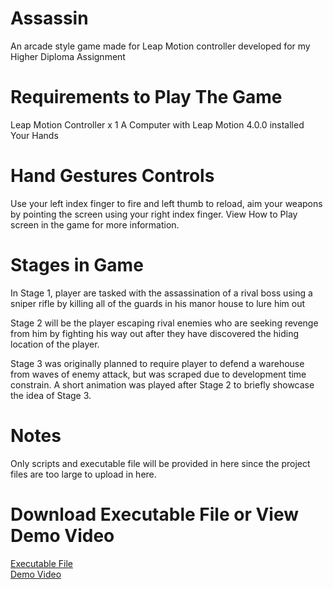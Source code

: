# Assassin
  An arcade style game made for Leap Motion controller developed for my Higher Diploma Assignment

# Requirements to Play The Game
  Leap Motion Controller x 1
  A Computer with Leap Motion 4.0.0 installed
  Your Hands

# Hand Gestures Controls
  Use your left index finger to fire and left thumb to reload, aim your weapons by pointing the screen using your right index finger. View How to Play screen in the game for more information.

# Stages in Game
  In Stage 1, player are tasked with the assassination of a rival boss using a sniper rifle by killing all of the guards in his manor house to lure him out
  
  Stage 2 will be the player escaping rival enemies who are seeking revenge from him by fighting his way out after they have discovered the hiding location of the player. 

  Stage 3 was originally planned to require player to defend a warehouse from waves of enemy attack, but was scraped due to development time constrain. A short animation was played after Stage 2 to briefly showcase the idea of Stage 3.
  
# Notes
  Only scripts and executable file will be provided in here since the project files are too large to upload in here.
  
# Download Executable File or View Demo Video
[Executable File](https://drive.google.com/file/d/1cY1MtUY0e3Ak0SnRdAPZ8w6QKA0XlOIG/view?usp=sharing)  
[Demo Video](https://youtu.be/GPAGxKVH-Ng)

